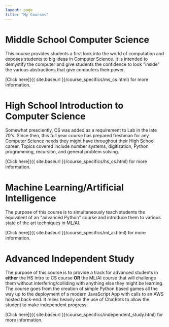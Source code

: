 ```yaml
---
layout: page
title: "My Courses"
---
```


# Middle School Computer Science

This course provides students a first look into the world of computation
and exposes students to big ideas in Computer Science. It is intended to demystify
the computer and give students the confidence to look "inside" the various
abstractions that give computers their power.

[Click here]({{ site.baseurl }}/course_specifics/ms_cs.html) for more information.

# High School Introduction to Computer Science

Somewhat presciently, CS was added as a requirement to Lab in the late 70's.
Since then, this full year course has prepared freshman for any Computer Science
needs they might have throughout their High School career. Topics covered
include number systems, digitization, Python programming, recursion, and
general problem solving.

[Click here]({{ site.baseurl }}/course_specifics/hs_cs.html) for more information.

# Machine Learning/Artificial Intelligence

The purpose of this course is to simultaneously teach students the equivalent of
an "advanced Python" course and introduce them to various state of the art
techniques in ML/AI.

[Click here]({{ site.baseurl }}/course_specifics/ml_ai.html) for more information.


# Advanced Independent Study

The purpose of this course is to provide a track for advanced students in
**either** the HS Intro to CS course **OR** the ML/AI course that will challenge
them without interfering/colliding with anything else they might be learning.
The course goes from the creation of simple Python based games all the way up to
the deployment of a modern JavaScript App with calls to an AWS hosted back-end.
It relies heavily on the use of ChatBots to allow the student to make
independent progress.

[Click here]({{ site.baseurl }}/course_specifics/independent_study.html) for more information.
